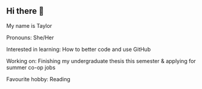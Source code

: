 ## Hi there 👋
My name is Taylor

Pronouns: She/Her

Interested in learning: How to better code and use GitHub

Working on: Finishing my undergraduate thesis this semester & applying for summer co-op jobs

Favourite hobby: Reading

<!--
**taylorspengen/taylorspengen** is a ✨ _special_ ✨ repository because its `README.md` (this file) appears on your GitHub profile.
-->
